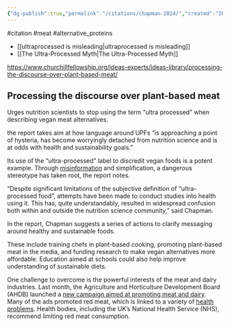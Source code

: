 ```yaml
---
{"dg-publish":true,"permalink":"/citations/chapman-2024/","created":"2024-03-10T17:07:33.000+00:00","updated":"2025-09-28T23:41:00.943+01:00"}
---
```


#citation #meat #alternative_proteins 

- [[ultraprocessed is misleading\|ultraprocessed is misleading]]
- [[The Ultra-Processed Myth\|The Ultra-Processed Myth]]

https://www.churchillfellowship.org/ideas-experts/ideas-library/processing-the-discourse-over-plant-based-meat/

## Processing the discourse over plant-based meat

Urges nutrition scientists to stop using the term “ultra processed” when describing vegan meat alternatives.

the report takes aim at how language around UPFs “is approaching a point of hysteria, has become worryingly detached from nutrition science and is at odds with health and sustainability goals.”

Its use of the “ultra-processed” label to discredit vegan foods is a potent example. Through [misinformation](https://plantbasednews.org/news/social-media/misinformation-against-plant-based-diets-social-media/) and simplification, a dangerous stereotype has taken root, the report notes.

“Despite significant limitations of the subjective definition of “ultra-processed food”, attempts have been made to conduct studies into health using it. This has, quite understandably, resulted in widespread confusion both within and outside the nutrition science community,” said Chapman.

In the report, Chapman suggests a series of actions to clarify messaging around healthy and sustainable foods.

These include training chefs in plant-based cooking, promoting plant-based meat in the media, and funding research to make vegan alternatives more affordable. Education aimed at schools could also help improve understanding of sustainable diets.

One challenge to overcome is the powerful interests of the meat and dairy industries. Last month, the Agriculture and Horticulture Development Board (AHDB) launched a [new campaign aimed at promoting meat and dairy](https://plantbasednews.org/news/environment/meat-and-dairy-adverts-uk/). Many of the ads promoted red meat, which is linked to a variety of [health problems](https://plantbasednews.org/lifestyle/red-meat-type-2-diabetes/). Health bodies, including the UK’s National Health Service (NHS), recommend limiting red meat consumption.